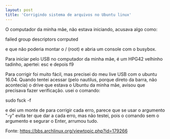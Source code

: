 ```yaml
---
layout: post
title: 'Corrigindo sistema de arquivos no Ubuntu linux'
---
```


O computador da minha mãe, não estava iniciando, acusava algo como:

failed group descriptors corrputed

e que não poderia montar o / (root) e abria um console com o busybox.

Para iniciar pelo USB no computador da minha mãe, é um HPG42 velhinho tadinho, apertei: esc e depois f9

Para corrigir foi muito fácil, mas precisei do meu live USB com o ubuntu 16.04. Quando tentei acessar (pelo nautilus, porque direto da barra, não acontecia) o drive que estava o Ubuntu da minha mãe, avisou que precisava fazer verificação. usei o comando:

sudo fsck -f <caminho>

e dei um monte de <Enter> para corrigir cada erro, parece que se usar o argumento "-y" evita ter que dar <Enter> a cada erro, mas não testei, pois o comando sem o argumento e segurar o Enter, arrumou tudo.

Fonte: https://bbs.archlinux.org/viewtopic.php?id=179266
